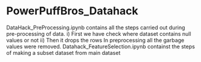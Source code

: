# PowerPuffBros_Datahack
DataHack_PreProcessing.ipynb contains all the steps carried out during pre-processing of data.
  i) First we have check where dataset contains null values or not 
  ii) Then it drops the rows 
  In preprocessing all the garbage values were removed. 
Datahack_FeatureSelection.ipynb containst the steps of making a subset dataset from main dataset
